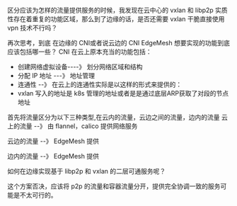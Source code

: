 #
区分应该为怎样的流量提供服务的时候，我发现在云中心的 vxlan 和 libp2p 实质性存在着重复的功能区域，那么到了边缘的话，是否还需要 vxlan 干脆直接使用 vpn 技术不行吗？

再次思考，到底 在边缘的 CNI或者说云边的 CNI EdgeMesh 想要实现的功能到底应该包括哪一些？
CNI 在云上原本充当的功能包括：
* 创建网络虚拟设备----》 划分网络区域和结构
* 分配 IP 地址 ---》 地址管理
* 连通性 --》 在云上的连通性实际是以这样的形式来提供的： 
* vxlan 写入的地址是 k8s 管理的地址或者是是通过底层ARP获取了对段的节点地址


首先将流量区分为以下三种类型,在云内的流量，云边之间的流量，边内的流量
云上的流量 --》 由 flannel，calico 提供网络服务

云边的流量 --》 EdgeMesh 提供

边内的流量 --》 EdgeMesh 提供



如何在边缘实现基于 libp2p 和 vxlan 的二层可通服务呢？

这个方案否决，应该将 p2p 的流量和容器流量分开，提供完全协调一致的服务可能是不太可行的。
